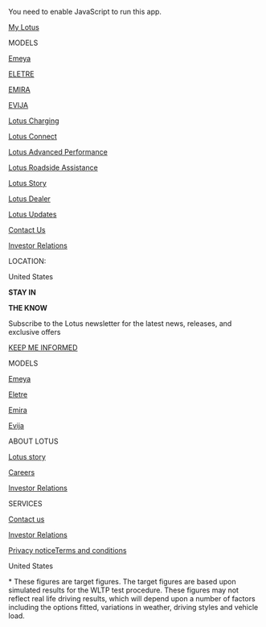 You need to enable JavaScript to run this app.

[My Lotus](https://www.lotuscars.com/login?redirect_url=%2Fmy-lotus)

MODELS

[Emeya](https://www.lotuscars.com/en-US/emeya)

[ELETRE](https://www.lotuscars.com/en-US/eletre)

[EMIRA](https://www.lotuscars.com/en-US/emira)

[EVIJA](https://www.lotuscars.com/en-US/evija)

[Lotus Charging](https://www.lotuscars.com/en-US/lotus-charging)

[Lotus Connect](https://www.lotuscars.com/en-US/lotus-connect)

[Lotus Advanced Performance](https://www.lotuscars.com/en-US/lap)

[Lotus Roadside Assistance](https://www.lotuscars.com/en-US/lotus-roadside-assistance)

[Lotus Story](https://www.lotuscars.com/en-US/lotus-story)

[Lotus Dealer](https://www.lotuscars.com/en-US/lotus-centres/search)

[Lotus Updates](https://www.lotuscars.com/en-US/lotus-updates)

[Contact Us](https://www.lotuscars.com/en-US/contact-us)

[Investor Relations](http://www.group-lotus.com/)

LOCATION:

United States

**STAY IN**

**THE KNOW**

Subscribe to the Lotus newsletter for the latest news, releases, and exclusive offers

[KEEP ME INFORMED](https://www.lotuscars.com/en-US/lotus-updates)

MODELS

[Emeya](https://www.lotuscars.com/en-US/emeya)

[Eletre](https://www.lotuscars.com/en-US/eletre)

[Emira](https://www.lotuscars.com/en-US/emira)

[Evija](https://www.lotuscars.com/en-US/evija)

ABOUT LOTUS

[Lotus story](https://www.lotuscars.com/en-US/lotus-story)

[Careers](https://careers.lotuscars.com/)

[Investor Relations](https://www.group-lotus.com/)

SERVICES

[Contact us](https://www.lotuscars.com/en-US/contact-us)

[Investor Relations](https://www.group-lotus.com/)

[](https://www.facebook.com/LotusCars/)[](https://www.instagram.com/lotuscars/)[](https://twitter.com/lotuscars)[](https://www.youtube.com/user/grouplotus)[](https://www.pinterest.com/lotuscars/)

[Privacy notice](https://www.lotuscars.com/en-US/privacy)[Terms and conditions](https://www.lotuscars.com/en-US/terms-conditions)

United States

\* These figures are target figures. The target figures are based upon simulated results for the WLTP test procedure. These figures may not reflect real life driving results, which will depend upon a number of factors including the options fitted, variations in weather, driving styles and vehicle load.
